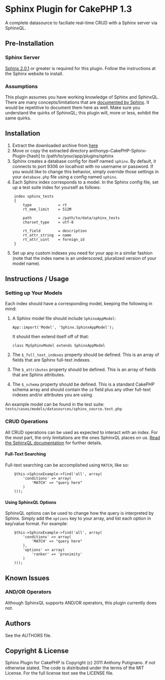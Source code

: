 # Sphinx Plugin for CakePHP 1.3

A complete datasource to faciliate real-time CRUD with a Sphinx server via SphinxQL.

## Pre-Installation

### Sphinx Server

[Sphinx 2.0.1](http://sphinxsearch.com/downloads/) or greater is required for this plugin. Follow the instructions at the Sphinx website to install.

### Assumptions

This plugin assumes you have working knowledge of Sphinx and SphinxQL. There are many concepts/limitations that are [documented by Sphinx](http://sphinxsearch.com/docs/2.0.1/). It would be repetitive to document them here as well. Make sure you understand the quirks of SphinxQL; this plugin will, more or less, exhibit the same quirks.

## Installation

1. Extract the downloaded archive from [here](http://github.com/anthonyp/CakePHP-Sphinx-Plugin/zipball/master)
2. Move or copy the extracted directory anthonyp-CakePHP-Sphinx-Plugin-[hash] to /path/to/your/app/plugins/sphinx
3. Sphinx creates a database config for itself named `sphinx`. By default, it connects to port 9306 on localhost with no username or password. If you would like to change this behavior, simply override those settings in your `database.php` file using a config named `sphinx`.
4. Each Sphinx index corresponds to a model. In the Sphinx config file, set up a test suite index for yourself as follows:

```
	index sphinx_tests
	{
		type			= rt
		rt_mem_limit	= 512M

		path			= /path/to/data/sphinx_tests
		charset_type	= utf-8

		rt_field		= description
		rt_attr_string	= name
		rt_attr_uint	= foreign_id
	}
```

5. Set up any custom indexes you need for your app in a similar fashion (note that the index name is an underscored, pluralized version of your model name).

## Instructions / Usage

### Setting up Your Models

Each index should have a corresponding model, keeping the following in mind:

1. A Sphinx model file should include `SphinxAppModel`:

	`App::import('Model', 'Sphinx.SphinxAppModel');`

	It should then extend itself off of that:

	`class MySphinxModel extends SphinxAppModel`

2. The `$_full_text_indexes` property should be defined. This is an array of fields that are Sphinx full-text indexes.
3. The `$_attributes` property should be defined. This is an array of fields that are Sphinx attributes.
4. The `$_schema` property should be defined. This is a standard CakePHP schema array and should contain the `id` field plus any other full-text indexes and/or attributes you are using.

An example model can be found in the test suite: `tests/cases/models/datasources/sphinx_source.test.php`

### CRUD Operations

All CRUD operations can be used as expected to interact with an index. For the most part, the only limitations are the ones SphinxQL places on us. [Read the SphinxQL documentation](http://sphinxsearch.com/docs/2.0.1/sphinxql-reference.html) for further details.

#### Full-Text Searching

Full-text searching can be accomplished using `MATCH`, like so:

		$this->SphinxExample->find('all', array(
			'conditions' => array(
				'MATCH' => "query here"
			)
		)));

#### Using SphinxQL Options

SphinxQL options can be used to change how the query is interpreted by Sphinx. Simply add the `options` key to your array, and list each option in key/value format. For example:

		$this->SphinxExample->find('all', array(
			'conditions' => array(
				'MATCH' => "query here"
			),
			'options' => array(
				'ranker' => 'proximity'
			)
		)));

## Known Issues

### AND/OR Operators

Although SphinxQL supports AND/OR operators, this plugin currently does not.

## Authors

See the AUTHORS file.

## Copyright & License

Sphinx Plugin for CakePHP is Copyright (c) 2011 Anthony Putignano. if not otherwise stated. The code is distributed under the terms of the MIT License. For the full license text see the LICENSE file.